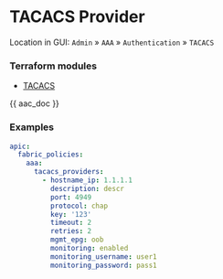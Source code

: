 # TACACS Provider

Location in GUI:
`Admin` » `AAA` » `Authentication` » `TACACS`

### Terraform modules

* [TACACS](https://registry.terraform.io/modules/netascode/tacacs/aci/latest)

{{ aac_doc }}
### Examples

```yaml
apic:
  fabric_policies:
    aaa:
      tacacs_providers:
        - hostname_ip: 1.1.1.1
          description: descr
          port: 4949
          protocol: chap
          key: '123'
          timeout: 2
          retries: 2
          mgmt_epg: oob
          monitoring: enabled
          monitoring_username: user1
          monitoring_password: pass1
```
